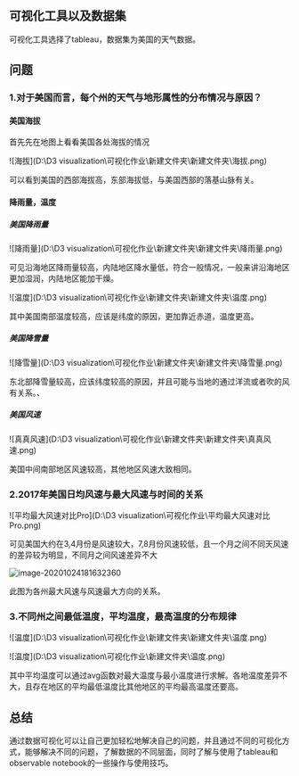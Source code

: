 ## 可视化工具以及数据集

可视化工具选择了tableau，数据集为美国的天气数据。

## 问题

### 1.对于美国而言，每个州的天气与地形属性的分布情况与原因？

#### 美国海拔

首先先在地图上看看美国各处海拔的情况

![海拔](D:\D3 visualization\可视化作业\新建文件夹\新建文件夹\海拔.png)

可以看到美国的西部海拔高，东部海拔低，与美国西部的落基山脉有关。

#### 降雨量，温度

##### 美国降雨量

![降雨量](D:\D3 visualization\可视化作业\新建文件夹\新建文件夹\降雨量.png)

可见沿海地区降雨量较高，内陆地区降水量低，符合一般情况，一般来讲沿海地区更加湿润，内陆地区能加干燥。

![温度](D:\D3 visualization\可视化作业\新建文件夹\新建文件夹\温度.png)

其中美国南部温度较高，应该是纬度的原因，更加靠近赤道，温度更高。

##### 美国降雪量

![降雪量](D:\D3 visualization\可视化作业\新建文件夹\新建文件夹\降雪量.png)

东北部降雪量较高，应该纬度较高的原因，并且可能与当地的通过洋流或者吹的风有关系。、

##### 美国风速

![真真风速](D:\D3 visualization\可视化作业\新建文件夹\新建文件夹\真真风速.png)

美国中间南部地区风速较高，其他地区风速大致相同。

### 2.2017年美国日均风速与最大风速与时间的关系

![平均最大风速对比Pro](D:\D3 visualization\可视化作业\平均最大风速对比Pro.png)

可见美国大约在3,4月份是风速较大，7,8月份风速较低，且一个月之间不同天风速的差异较为明显，不同月之间风速差异不大

![image-20201024181632360](C:\Users\棒棒糖\AppData\Roaming\Typora\typora-user-images\image-20201024181632360.png)

此图为各州最大风速与风速最大方向的关系。

### 3.不同州之间最低温度，平均温度，最高温度的分布规律

![温度](D:\D3 visualization\可视化作业\新建文件夹\新建文件夹\温度.png)

![温度](D:\D3 visualization\可视化作业\新建文件夹\温度.png)

其中平均温度可以通过avg函数对最大温度与最小温度进行求解。各地温度差异不大，且存在地区的平均最低温度比其他地区的平均最高温度还要高。

## 总结

通过数据可视化可以让自己更加轻松地解决自己的问题，并且通过不同的可视化方式，能够解决不同的问题，了解数据的不同层面，同时了解与使用了tableau和observable notebook的一些操作与使用技巧。